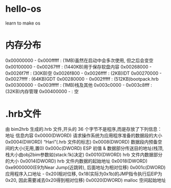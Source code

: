 # hello-os
learn to make os

# 内存分布
0x00000000 - 0x000fffff : (1MB)虽然在启动中会多次使用, 但之后会变空
0x00100000 - 0x00267fff : (1440KB)用于保存软盘内容
0x00268000 - 0x0026f7ff : (30KB)空
0x0026f800 - 0x0026ffff : (2KB)IDT
0x00270000 - 0x0027ffff : (64KB)GDT
0x00280000 - 0x002fffff : (512KB)bootpack.hrb
0x00300000 - 0x003fffff : (1MB)栈及其他
    0x003c0000 - 0x003c8fff : (32KB)内存管理
0x00400000 -            : 空

# .hrb文件
由 bim2hrb 生成的.hrb 文件,开头的 36 个字节不是程序,而是存放了下列信息：
地址            信息内容
0x0000(DWORD)   请求操作系统为应用程序准备的数据段的大小
0x0004(DWORD)   “Hari”(.hrb 文件的标志)
0x0008(DWORD)   数据段内预备空间的大小(无用,置0)
0x000c(DWORD)   ESP 初值 & 数据部分传送目的地址(栈顶, 栈大小由obj2bim参数如(stack:1k)决定)
0x0010(DWORD)   hrb 文件内数据部分的大小
0x0014(DWORD)   hrb 文件内数据的起始地址
0x0018(DWORD)   0xe9000000(E9为Near Jump(近跳转), 后面地址为相对位移)
0x001c(DWORD)   应用程序入口地址 - 0x20(相对位移, 0x18(实际为0x1b)的JMP指令执行后EIP为0x20, 因此需要减去0x20得到相对位移)
0x0020(DWORD)   malloc 空间起始地址
